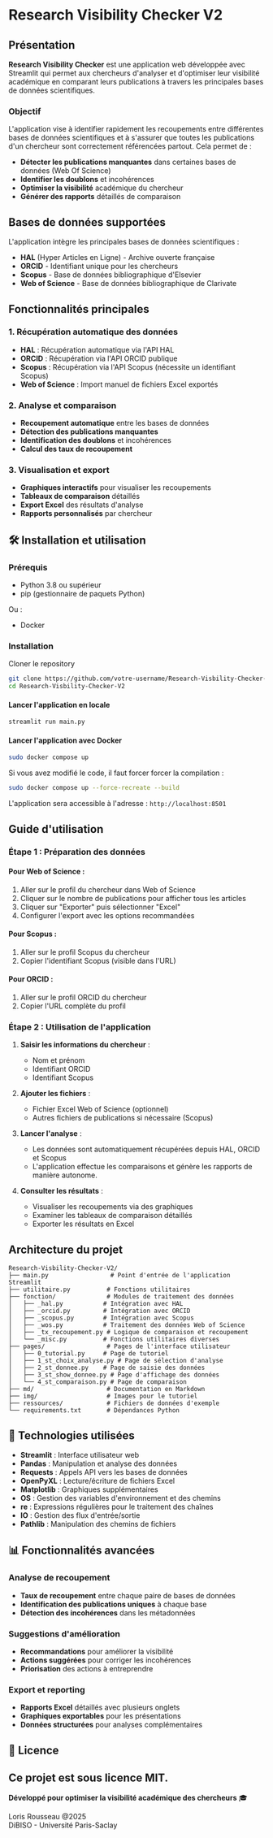 # Research Visibility Checker V2

## Présentation

**Research Visibility Checker** est une application web développée avec Streamlit qui permet aux chercheurs d'analyser et d'optimiser leur visibilité académique en comparant leurs publications à travers les principales bases de données scientifiques.

### Objectif

L'application vise à identifier rapidement les recoupements entre différentes bases de données scientifiques et à s'assurer que toutes les publications d'un chercheur sont correctement référencées partout. Cela permet de :

   - **Détecter les publications manquantes** dans certaines bases de données (Web Of Science)
   - **Identifier les doublons** et incohérences
   - **Optimiser la visibilité** académique du chercheur
   - **Générer des rapports** détaillés de comparaison

## Bases de données supportées

L'application intègre les principales bases de données scientifiques :

   - **HAL** (Hyper Articles en Ligne) - Archive ouverte française
   - **ORCID** - Identifiant unique pour les chercheurs
   - **Scopus** - Base de données bibliographique d'Elsevier
   - **Web of Science** - Base de données bibliographique de Clarivate

## Fonctionnalités principales

### 1. Récupération automatique des données
   
   - **HAL** : Récupération automatique via l'API HAL
   - **ORCID** : Récupération via l'API ORCID publique
   - **Scopus** : Récupération via l'API Scopus (nécessite un identifiant Scopus)
   - **Web of Science** : Import manuel de fichiers Excel exportés

### 2. Analyse et comparaison
   
   - **Recoupement automatique** entre les bases de données
   - **Détection des publications manquantes**
   - **Identification des doublons** et incohérences
   - **Calcul des taux de recoupement**

### 3. Visualisation et export
   
   - **Graphiques interactifs** pour visualiser les recoupements
   - **Tableaux de comparaison** détaillés
   - **Export Excel** des résultats d'analyse
   - **Rapports personnalisés** par chercheur

## 🛠️ Installation et utilisation

### Prérequis

   - Python 3.8 ou supérieur
   - pip (gestionnaire de paquets Python)

Ou :

   - Docker

### Installation

Cloner le repository

```bash
git clone https://github.com/votre-username/Research-Visbility-Checker-V2.git
cd Research-Visbility-Checker-V2
```

#### Lancer l'application en locale  

```bash
streamlit run main.py
```

#### Lancer l'application avec Docker

```bash
sudo docker compose up
```

Si vous avez modifié le code, il faut forcer forcer la compilation :  

```bash
sudo docker compose up --force-recreate --build
```

L'application sera accessible à l'adresse : `http://localhost:8501`

## Guide d'utilisation

### Étape 1 : Préparation des données

#### Pour Web of Science :
1. Aller sur le profil du chercheur dans Web of Science
2. Cliquer sur le nombre de publications pour afficher tous les articles
3. Cliquer sur "Exporter" puis sélectionner "Excel"
4. Configurer l'export avec les options recommandées

#### Pour Scopus :
1. Aller sur le profil Scopus du chercheur
2. Copier l'identifiant Scopus (visible dans l'URL)

#### Pour ORCID :
1. Aller sur le profil ORCID du chercheur
2. Copier l'URL complète du profil

### Étape 2 : Utilisation de l'application

1. **Saisir les informations du chercheur** :
   - Nom et prénom
   - Identifiant ORCID
   - Identifiant Scopus

2. **Ajouter les fichiers** :
   - Fichier Excel Web of Science (optionnel)
   - Autres fichiers de publications si nécessaire (Scopus)

3. **Lancer l'analyse** :
   - Les données sont automatiquement récupérées depuis HAL, ORCID et Scopus
   - L'application effectue les comparaisons et génère les rapports de manière autonome.

4. **Consulter les résultats** :
   - Visualiser les recoupements via des graphiques
   - Examiner les tableaux de comparaison détaillés
   - Exporter les résultats en Excel

## Architecture du projet

```
Research-Visbility-Checker-V2/
├── main.py                 # Point d'entrée de l'application Streamlit
├── utilitaire.py          # Fonctions utilitaires
├── fonction/              # Modules de traitement des données
│   ├── _hal.py           # Intégration avec HAL
│   ├── _orcid.py         # Intégration avec ORCID
│   ├── _scopus.py        # Intégration avec Scopus
│   ├── _wos.py           # Traitement des données Web of Science
│   ├── _tx_recoupement.py # Logique de comparaison et recoupement
│   └── _misc.py          # Fonctions utilitaires diverses
├── pages/                 # Pages de l'interface utilisateur
│   ├── 0_tutorial.py     # Page de tutoriel
│   ├── 1_st_choix_analyse.py # Page de sélection d'analyse
│   ├── 2_st_donnee.py    # Page de saisie des données
│   ├── 3_st_show_donnee.py # Page d'affichage des données
│   └── 4_st_comparaison.py # Page de comparaison
├── md/                    # Documentation en Markdown
├── img/                   # Images pour le tutoriel
├── ressources/            # Fichiers de données d'exemple
└── requirements.txt       # Dépendances Python
```

## 🔧 Technologies utilisées

- **Streamlit** : Interface utilisateur web
- **Pandas** : Manipulation et analyse des données
- **Requests** : Appels API vers les bases de données
- **OpenPyXL** : Lecture/écriture de fichiers Excel
- **Matplotlib** : Graphiques supplémentaires
- **OS** : Gestion des variables d'environnement et des chemins
- **re** : Expressions régulières pour le traitement des chaînes
- **IO** : Gestion des flux d'entrée/sortie
- **Pathlib** : Manipulation des chemins de fichiers

## 📊 Fonctionnalités avancées

### Analyse de recoupement
- **Taux de recoupement** entre chaque paire de bases de données
- **Identification des publications uniques** à chaque base
- **Détection des incohérences** dans les métadonnées

### Suggestions d'amélioration
- **Recommandations** pour améliorer la visibilité
- **Actions suggérées** pour corriger les incohérences
- **Priorisation** des actions à entreprendre

### Export et reporting
- **Rapports Excel** détaillés avec plusieurs onglets
- **Graphiques exportables** pour les présentations
- **Données structurées** pour analyses complémentaires

## 📝 Licence

Ce projet est sous licence MIT.
---

**Développé pour optimiser la visibilité académique des chercheurs** 🎓 

Loris Rousseau @2025  
DiBISO - Université Paris-Saclay